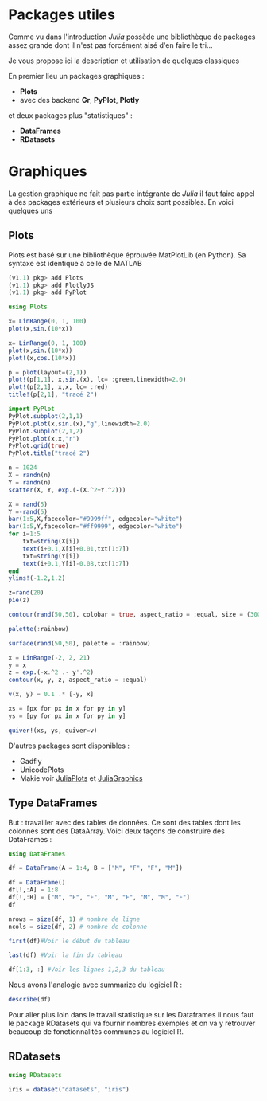 # Packages utiles

Comme vu dans l'introduction *Julia* possède une bibliothèque de packages assez grande dont il n'est pas forcément aisé d'en faire le tri...

Je vous propose ici la description et utilisation de quelques classiques

En premier lieu un packages graphiques :
* **Plots**
* avec des backend **Gr**, **PyPlot**, **Plotly**

et deux packages plus "statistiques" : 

* **DataFrames**
* **RDatasets**

# Graphiques

La gestion graphique ne fait pas partie intégrante de *Julia* il faut faire appel à des packages extérieurs et plusieurs choix sont possibles. En voici quelques uns

## Plots

Plots est basé sur une bibliothèque éprouvée MatPlotLib (en Python). Sa syntaxe est identique à celle de MATLAB 

<!-- #region -->
```julia
(v1.1) pkg> add Plots
(v1.1) pkg> add PlotlyJS
(v1.1) pkg> add PyPlot
```
<!-- #endregion -->

```julia
using Plots 
```

```julia
x= LinRange(0, 1, 100)
plot(x,sin.(10*x))
```

```julia
x= LinRange(0, 1, 100)
plot(x,sin.(10*x))
plot!(x,cos.(10*x))
```


```julia
p = plot(layout=(2,1))
plot!(p[1,1], x,sin.(x), lc= :green,linewidth=2.0)
plot!(p[2,1], x,x, lc= :red)
title!(p[2,1], "tracé 2")
```

```julia
import PyPlot
PyPlot.subplot(2,1,1)
PyPlot.plot(x,sin.(x),"g",linewidth=2.0)
PyPlot.subplot(2,1,2)
PyPlot.plot(x,x,"r")
PyPlot.grid(true)
PyPlot.title("tracé 2")
```

```julia
n = 1024
X = randn(n)
Y = randn(n)
scatter(X, Y, exp.(-(X.^2+Y.^2)))
```

```julia
X = rand(5)
Y =-rand(5)
bar(1:5,X,facecolor="#9999ff", edgecolor="white")
bar(1:5,Y,facecolor="#ff9999", edgecolor="white")
for i=1:5
    txt=string(X[i])
    text(i+0.1,X[i]+0.01,txt[1:7])
    txt=string(Y[i])
    text(i+0.1,Y[i]-0.08,txt[1:7])
end
ylims!(-1.2,1.2)
```

```julia
z=rand(20)
pie(z)
```

```julia
contour(rand(50,50), colobar = true, aspect_ratio = :equal, size = (300,300))
```

```julia
palette(:rainbow)
```

```julia
surface(rand(50,50), palette = :rainbow)
```

```julia
x = LinRange(-2, 2, 21)
y = x
z = exp.(-x.^2 .- y'.^2)
contour(x, y, z, aspect_ratio = :equal)

v(x, y) = 0.1 .* [-y, x]

xs = [px for px in x for py in y]
ys = [py for px in x for py in y]

quiver!(xs, ys, quiver=v)
```

D'autres packages sont disponibles :
- Gadfly 
- UnicodePlots 
- Makie
voir [JuliaPlots](https://github.com/JuliaPlots) et [JuliaGraphics](https://github.com/JuliaGraphics)


## Type DataFrames

But : travailler avec des tables de données.
Ce sont des tables dont les colonnes sont des DataArray. Voici deux façons de construire des DataFrames :

```julia
using DataFrames
```

```julia
df = DataFrame(A = 1:4, B = ["M", "F", "F", "M"])
```

```julia
df = DataFrame()
df[!,:A] = 1:8
df[!,:B] = ["M", "F", "F", "M", "F", "M", "M", "F"]
df
```

```julia
nrows = size(df, 1) # nombre de ligne
ncols = size(df, 2) # nombre de colonne
```

```julia
first(df)#Voir le début du tableau
```

```julia
last(df) #Voir la fin du tableau
```

```julia
df[1:3, :] #Voir les lignes 1,2,3 du tableau
```

Nous avons l'analogie avec summarize du logiciel R :

```julia
describe(df)
```

Pour aller plus loin dans le travail statistique sur les Dataframes il nous faut le package RDatasets qui va fournir nombres exemples et on va y retrouver beaucoup de fonctionnalités communes au logiciel R.

## RDatasets

```julia
using RDatasets
```

```julia
iris = dataset("datasets", "iris")
```

```julia

```
